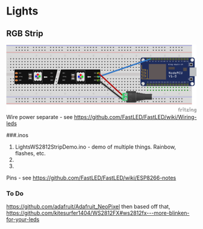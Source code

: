 # Lights


## RGB Strip
![Demo](/Lights/ws2812Strip.png)
Wire power separate - see https://github.com/FastLED/FastLED/wiki/Wiring-leds

###.inos

1. LightsWS2812StripDemo.ino - demo of multiple things. Rainbow, flashes, etc.
2.
3.




Pins - see https://github.com/FastLED/FastLED/wiki/ESP8266-notes


### To Do

https://github.com/adafruit/Adafruit_NeoPixel then based off that, https://github.com/kitesurfer1404/WS2812FX#ws2812fx---more-blinken-for-your-leds
